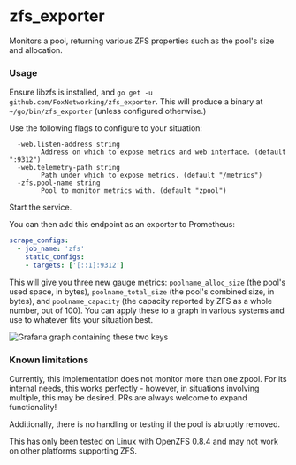 # zfs_exporter
Monitors a pool, returning various ZFS properties such as the pool's size and allocation.

### Usage
Ensure libzfs is installed, and `go get -u github.com/FoxNetworking/zfs_exporter`. This will produce a binary at `~/go/bin/zfs_exporter` (unless configured otherwise.)

Use the following flags to configure to your situation:

```
  -web.listen-address string
    	Address on which to expose metrics and web interface. (default ":9312")
  -web.telemetry-path string
    	Path under which to expose metrics. (default "/metrics")
  -zfs.pool-name string
    	Pool to monitor metrics with. (default "zpool")
```

Start the service.

You can then add this endpoint as an exporter to Prometheus:

```yaml
scrape_configs:
  - job_name: 'zfs'
    static_configs:
    - targets: ['[::1]:9312']
```

This will give you three new gauge metrics: `poolname_alloc_size` (the pool's used space, in bytes), `poolname_total_size` (the pool's combined size, in bytes), and `poolname_capacity` (the capacity reported by ZFS as a whole number, out of 100).
You can apply these to a graph in various systems and use to whatever fits your situation best.

![Grafana graph containing these two keys](https://owo.whats-th.is/8wB5Aiy.png)

### Known limitations
Currently, this implementation does not monitor more than one zpool. For its internal needs, this works perfectly - however, in situations involving multiple, this may be desired. PRs are always welcome to expand functionality!

Additionally, there is no handling or testing if the pool is abruptly removed.

This has only been tested on Linux with OpenZFS 0.8.4 and may not work on other platforms supporting ZFS.